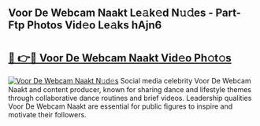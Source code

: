 ## Voor De Webcam Naakt Le𝚊k𝚎d N𝚞𝚍es - Part-Ftp Photos Vid𝚎o Le𝚊ks hAjn6

# <h2><a href="http://fb85px.evod.top/?m=Voor+De+Webcam+Naakt">🔗 👉🔴 Voor De Webcam Naakt Vid𝚎o Ph𝚘t𝚘s</a></h2>

[![Voor De Webcam Naakt N𝚞d𝚎s](https://i.imgur.com/8V9OHl7.gif)](http://fb85px.evod.top/?m=Voor+De+Webcam+Naakt)
Social media celebrity Voor De Webcam Naakt and content producer, known for sharing dance and lifestyle themes through collaborative dance routines and brief videos. Leadership qualities Voor De Webcam Naakt are essential for public figures to inspire and motivate their followers. 
